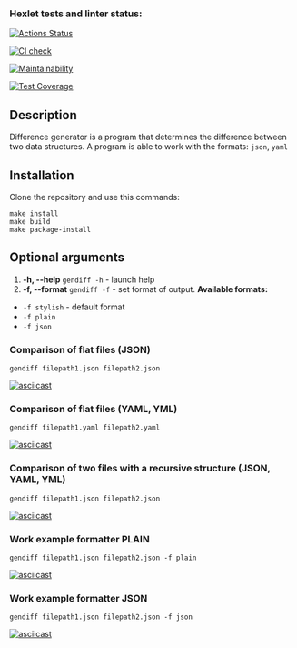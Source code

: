 ### Hexlet tests and linter status:
[![Actions Status](https://github.com/AnastasiaTimoshe/python-project-50/actions/workflows/hexlet-check.yml/badge.svg)](https://github.com/AnastasiaTimoshe/python-project-50/actions)

[![CI check](https://github.com/AnastasiaTimoshe/python-project-50/actions/workflows/project-check.yml/badge.svg)](https://github.com/AnastasiaTimoshe/python-project-50/actions/workflows/project-check.yml)

[![Maintainability](https://api.codeclimate.com/v1/badges/e67a45e3e5acbe0fdfdc/maintainability)](https://codeclimate.com/github/AnastasiaTimoshe/python-project-50/maintainability)

[![Test Coverage](https://api.codeclimate.com/v1/badges/e67a45e3e5acbe0fdfdc/test_coverage)](https://codeclimate.com/github/AnastasiaTimoshe/python-project-50/test_coverage)


## Description


Difference generator is a program that determines the difference between two data structures.
A program is able to work with the formats: ```json```, ```yaml```


## Installation


Clone the repository and use this commands:

```
make install
make build
make package-install
```


## Optional arguments

1. **-h, --help**  `gendiff -h` - launch help
2. **-f, --format** `gendiff -f` - set format of output. **Available formats:**
* `-f stylish` - default format
* `-f plain`
* `-f json`


### Comparison of flat files (JSON)

`gendiff filepath1.json filepath2.json`

[![asciicast](https://asciinema.org/a/SL8AvymVBCW2sKYNmU7fhJalt.svg)](https://asciinema.org/a/SL8AvymVBCW2sKYNmU7fhJalt)



### Comparison of flat files (YAML, YML)

`gendiff filepath1.yaml filepath2.yaml`

[![asciicast](https://asciinema.org/a/diyc9R5ryNxCvqkVT3oIJ69dd.svg)](https://asciinema.org/a/diyc9R5ryNxCvqkVT3oIJ69dd)


### Comparison of two files with a recursive structure (JSON, YAML, YML)

`gendiff filepath1.json filepath2.json`

[![asciicast](https://asciinema.org/a/i4SW9pHEOxXA8UUNATou1oNBO.svg)](https://asciinema.org/a/i4SW9pHEOxXA8UUNATou1oNBO)


### Work example formatter PLAIN

`gendiff filepath1.json filepath2.json -f plain`

[![asciicast](https://asciinema.org/a/UDnP6qRpQejZouGOElEUcc94a.svg)](https://asciinema.org/a/UDnP6qRpQejZouGOElEUcc94a)


### Work example formatter JSON

`gendiff filepath1.json filepath2.json -f json`

[![asciicast](https://asciinema.org/a/PCwMoMi8YRWBiKaiQZtvFWMGi.svg)](https://asciinema.org/a/PCwMoMi8YRWBiKaiQZtvFWMGi)
